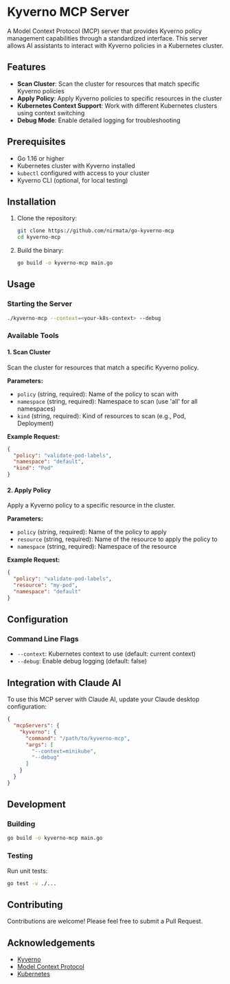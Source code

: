 # Kyverno MCP Server

A Model Context Protocol (MCP) server that provides Kyverno policy management capabilities through a standardized interface. This server allows AI assistants to interact with Kyverno policies in a Kubernetes cluster.

## Features

- **Scan Cluster**: Scan the cluster for resources that match specific Kyverno policies
- **Apply Policy**: Apply Kyverno policies to specific resources in the cluster
- **Kubernetes Context Support**: Work with different Kubernetes clusters using context switching
- **Debug Mode**: Enable detailed logging for troubleshooting

## Prerequisites

- Go 1.16 or higher
- Kubernetes cluster with Kyverno installed
- `kubectl` configured with access to your cluster
- Kyverno CLI (optional, for local testing)

## Installation

1. Clone the repository:
   ```bash
   git clone https://github.com/nirmata/go-kyverno-mcp
   cd kyverno-mcp
   ```

2. Build the binary:
   ```bash
   go build -o kyverno-mcp main.go
   ```

## Usage

### Starting the Server

```bash
./kyverno-mcp --context=<your-k8s-context> --debug
```

### Available Tools

#### 1. Scan Cluster

Scan the cluster for resources that match a specific Kyverno policy.

**Parameters:**
- `policy` (string, required): Name of the policy to scan with
- `namespace` (string, required): Namespace to scan (use 'all' for all namespaces)
- `kind` (string, required): Kind of resources to scan (e.g., Pod, Deployment)

**Example Request:**
```json
{
  "policy": "validate-pod-labels",
  "namespace": "default",
  "kind": "Pod"
}
```

#### 2. Apply Policy

Apply a Kyverno policy to a specific resource in the cluster.

**Parameters:**
- `policy` (string, required): Name of the policy to apply
- `resource` (string, required): Name of the resource to apply the policy to
- `namespace` (string, required): Namespace of the resource

**Example Request:**
```json
{
  "policy": "validate-pod-labels",
  "resource": "my-pod",
  "namespace": "default"
}
```

## Configuration

### Command Line Flags

- `--context`: Kubernetes context to use (default: current context)
- `--debug`: Enable debug logging (default: false)

## Integration with Claude AI

To use this MCP server with Claude AI, update your Claude desktop configuration:

```json
{
  "mcpServers": {
    "kyverno": {
      "command": "/path/to/kyverno-mcp",
      "args": [
        "--context=minikube",
        "--debug"
      ]
    }
  }
}
```

## Development

### Building

```bash
go build -o kyverno-mcp main.go
```

### Testing

Run unit tests:
```bash
go test -v ./...
```

## Contributing

Contributions are welcome! Please feel free to submit a Pull Request.

## Acknowledgements

- [Kyverno](https://kyverno.io/)
- [Model Context Protocol](https://modelcontextprotocol.io/)
- [Kubernetes](https://kubernetes.io/)

